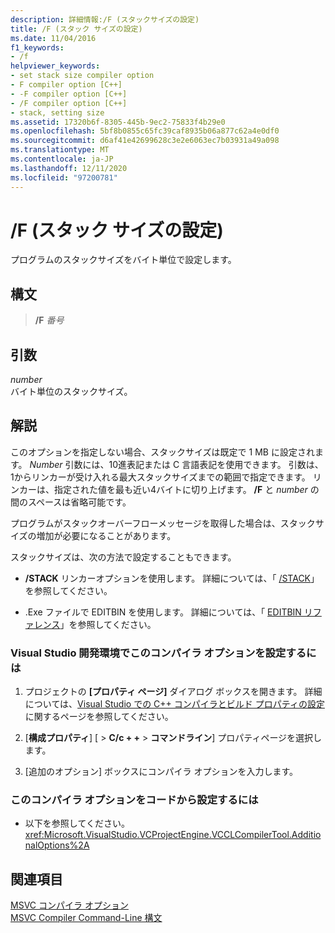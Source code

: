 ```yaml
---
description: 詳細情報:/F (スタックサイズの設定)
title: /F (スタック サイズの設定)
ms.date: 11/04/2016
f1_keywords:
- /f
helpviewer_keywords:
- set stack size compiler option
- F compiler option [C++]
- -F compiler option [C++]
- /F compiler option [C++]
- stack, setting size
ms.assetid: 17320b6f-8305-445b-9ec2-75833f4b29e0
ms.openlocfilehash: 5bf8b0855c65fc39caf8935b06a877c62a4e0df0
ms.sourcegitcommit: d6af41e42699628c3e2e6063ec7b03931a49a098
ms.translationtype: MT
ms.contentlocale: ja-JP
ms.lasthandoff: 12/11/2020
ms.locfileid: "97200781"
---
```

# <a name="f-set-stack-size"></a>/F (スタック サイズの設定)

プログラムのスタックサイズをバイト単位で設定します。

## <a name="syntax"></a>構文

> **/F** *番号*

## <a name="arguments"></a>引数

*number*<br/>
バイト単位のスタックサイズ。

## <a name="remarks"></a>解説

このオプションを指定しない場合、スタックサイズは既定で 1 MB に設定されます。 *Number* 引数には、10進表記または C 言語表記を使用できます。 引数は、1からリンカーが受け入れる最大スタックサイズまでの範囲で指定できます。 リンカーは、指定された値を最も近い4バイトに切り上げます。 **/F** と *number* の間のスペースは省略可能です。

プログラムがスタックオーバーフローメッセージを取得した場合は、スタックサイズの増加が必要になることがあります。

スタックサイズは、次の方法で設定することもできます。

- **/STACK** リンカーオプションを使用します。 詳細については、「 [/STACK](stack.md)」を参照してください。

- .Exe ファイルで EDITBIN を使用します。 詳細については、「 [EDITBIN リファレンス](editbin-reference.md)」を参照してください。

### <a name="to-set-this-compiler-option-in-the-visual-studio-development-environment"></a>Visual Studio 開発環境でこのコンパイラ オプションを設定するには

1. プロジェクトの **[プロパティ ページ]** ダイアログ ボックスを開きます。 詳細については、[Visual Studio での C++ コンパイラとビルド プロパティの設定](../working-with-project-properties.md)に関するページを参照してください。

1. [**構成プロパティ**] [  >  **C/c + +**  >  **コマンドライン**] プロパティページを選択します。

1. [追加のオプション]  ボックスにコンパイラ オプションを入力します。

### <a name="to-set-this-compiler-option-programmatically"></a>このコンパイラ オプションをコードから設定するには

- 以下を参照してください。<xref:Microsoft.VisualStudio.VCProjectEngine.VCCLCompilerTool.AdditionalOptions%2A>

## <a name="see-also"></a>関連項目

[MSVC コンパイラ オプション](compiler-options.md)<br/>
[MSVC Compiler Command-Line 構文](compiler-command-line-syntax.md)
